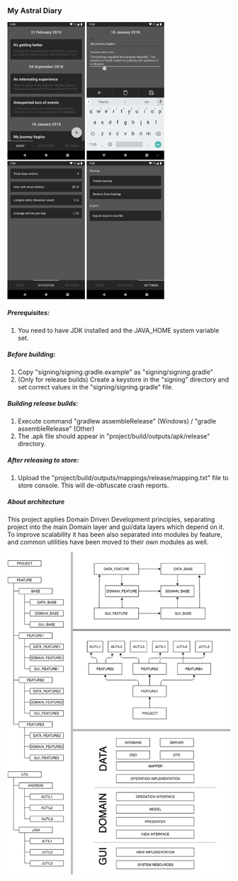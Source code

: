 ### My Astral Diary
<img src="assets/store/screenshot_1.png" alt="screenshot 1" width="175" />&nbsp;<img src="assets/store/screenshot_2.png" alt="screenshot 2" width="175" />&nbsp;<img src="assets/store/screenshot_3.png" alt="screenshot 3" width="175" />&nbsp;<img src="assets/store/screenshot_4.png" alt="screenshot 4" width="175" />

##### Prerequisites:

1. You need to have JDK installed and the JAVA_HOME system variable set.

##### Before building:

1. Copy "signing/signing.gradle.example" as "signing/signing.gradle"
2. (Only for release builds) Create a keystore in the "signing" directory and set correct values in the "signing/signing.gradle" file.

##### Building release builds:

1. Execute command "gradlew assembleRelease" (Windows) / "gradle assembleRelease" (Other)
2. The .apk file should appear in "project/build/outputs/apk/release" directory.

##### After releasing to store:

1. Upload the "project/build/outputs/mappings/release/mapping.txt" file to store console. This will de-obfuscate crash reports.

##### About architecture

This project applies Domain Driven Development principles, separating project into the main Domain layer and gui/data layers which depend on it. To improve scalability it has been also separated into modules by feature, and common utilities have been moved to their own modules as well.

<img src="assets/store/architecture_diagram.png" alt="architecture diagram" width="720" />